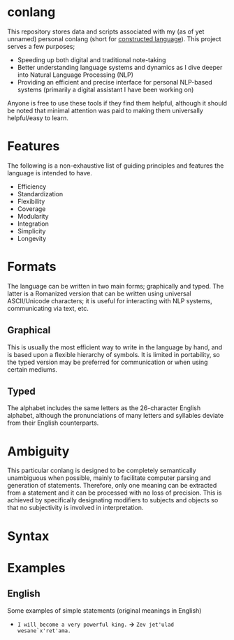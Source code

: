 # conlang

This repository stores data and scripts associated with my (as of yet unnamed) personal conlang (short for [constructed language](https://en.wikipedia.org/wiki/Constructed_language)). This project serves a few purposes;
 - Speeding up both digital and traditional note-taking
 - Better understanding language systems and dynamics as I dive deeper into Natural Language Processing (NLP)
 - Providing an efficient and precise interface for personal NLP-based systems (primarily a digital assistant I have been working on)

Anyone is free to use these tools if they find them helpful, although it should be noted that minimal attention was paid to making them universally helpful/easy to learn.

# Features

The following is a non-exhaustive list of guiding principles and features the language is intended to have.

 - Efficiency
 - Standardization
 - Flexibility
 - Coverage
 - Modularity
 - Integration
 - Simplicity
 - Longevity

# Formats

The language can be written in two main forms; graphically and typed. The latter is a Romanized version that can be written using universal ASCII/Unicode characters; it is useful for interacting with NLP systems, communicating via text, etc.

## Graphical

This is usually the most efficient way to write in the language by hand, and is based upon a flexible hierarchy of symbols. It is limited in portability, so the typed version may be preferred for communication or when using certain mediums.

## Typed

The alphabet includes the same letters as the 26-character English alphabet, although the pronunciations of many letters and syllables deviate from their English counterparts.   

# Ambiguity

This particular conlang is designed to be completely semantically unambiguous when possible, mainly to facilitate computer parsing and generation of statements. Therefore, only one meaning can be extracted from a statement and it can be processed with no loss of precision. This is achieved by specifically designating modifiers to subjects and objects so that no subjectivity is involved in interpretation.

# Syntax

# Examples

## English

Some examples of simple statements (original meanings in English)

 - `I will become a very powerful king.` **&#8594;** ``Zev jet'ulad wesane`x'ret'ama.``
